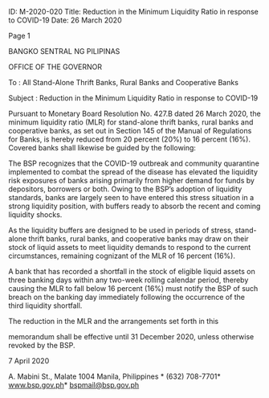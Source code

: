 ID: M-2020-020
Title: Reduction in the Minimum Liquidity Ratio in response to COVID-19
Date: 26 March 2020

Page 1

BANGKO SENTRAL NG PILIPINAS

OFFICE OF THE GOVERNOR

To : All Stand-Alone Thrift Banks, Rural Banks and Cooperative Banks

Subject : Reduction in the Minimum Liquidity Ratio in response to COVID-19

Pursuant to Monetary Board Resolution No. 427.B dated 26 March 2020, the minimum liquidity ratio (MLR) for stand-alone thrift banks, rural banks and cooperative banks, as set out in Section 145 of the Manual of Regulations for Banks, is hereby reduced from 20 percent (20%) to 16 percent (16%). Covered banks shall likewise be guided by the following:

The BSP recognizes that the COVID-19 outbreak and community quarantine implemented to combat the spread of the disease has elevated the liquidity risk exposures of banks arising primarily from higher demand for funds by depositors, borrowers or both. Owing to the BSP’s adoption of liquidity standards, banks are largely seen to have entered this stress situation in a strong liquidity position, with buffers ready to absorb the recent and coming liquidity shocks.

As the liquidity buffers are designed to be used in periods of stress, stand- alone thrift banks, rural banks, and cooperative banks may draw on their stock of liquid assets to meet liquidity demands to respond to the current circumstances, remaining cognizant of the MLR of 16 percent (16%).

A bank that has recorded a shortfall in the stock of eligible liquid assets on three banking days within any two-week rolling calendar period, thereby causing the MLR to fall below 16 percent (16%) must notify the BSP of such breach on the banking day immediately following the occurrence of the third liquidity shortfall.

The reduction in the MLR and the arrangements set forth in this

memorandum shall be effective until 31 December 2020, unless otherwise revoked by the BSP.

7 April 2020

A. Mabini St., Malate 1004 Manila, Philippines * (632) 708-7701* www.bsp.gov.ph* bspmail@bsp.gov.ph